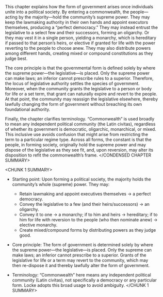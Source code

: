 <CONDENSED CHAPTER SUMMARY>
This chapter explains how the form of government arises once individuals unite into a political society. By entering a commonwealth, the people—acting by the majority—hold the community’s supreme power. They may keep the lawmaking authority in their own hands and appoint executors themselves, producing a “perfect democracy.” They may instead entrust the legislative to a select few and their successors, forming an oligarchy. Or they may vest it in a single person, yielding a monarchy, which is hereditary if passed to that person’s heirs, or elective if granted for life with the power reverting to the people to choose anew. They may also distribute powers among different hands, creating mixed or compound constitutions as they judge best.

The core principle is that the governmental form is defined solely by where the supreme power—the legislative—is placed. Only the supreme power can make laws; an inferior cannot prescribe rules to a superior. Therefore, the locus of legislative authority settles the species of government. Moreover, when the community grants the legislative to a person or body for life or a set term, that grant can naturally expire and revert to the people. At that point, the community may reassign the legislative elsewhere, thereby lawfully changing the form of government without breaching its own foundational authority.

Finally, the chapter clarifies terminology. “Commonwealth” is used broadly to mean any independent political community (the Latin civitas), regardless of whether its government is democratic, oligarchic, monarchical, or mixed. This inclusive use avoids confusion that might arise from restricting the term to a particular regime type. Across all forms, the constant is that the people, in forming society, originally hold the supreme power and may dispose of the legislative as they see fit, and, upon reversion, may alter its disposition to refit the commonwealth’s frame.
</CONDENSED CHAPTER SUMMARY>

<CHUNK 1 SUMMARY>
- Starting point: Upon forming a political society, the majority holds the community’s whole (supreme) power. They may:
  - Retain lawmaking and appoint executives themselves → a perfect democracy.
  - Convey the legislative to a few (and their heirs/successors) → an oligarchy.
  - Convey it to one → a monarchy; if to him and heirs → hereditary; if to him for life with reversion to the people (who then nominate anew) → elective monarchy.
  - Create mixed/compound forms by distributing powers as they judge good.

- Core principle: The form of government is determined solely by where the supreme power—the legislative—is placed. Only the supreme can make laws; an inferior cannot prescribe to a superior. Grants of the legislative for life or a term may revert to the community, which may then re-dispose it and thereby lawfully alter the form of government.

- Terminology: “Commonwealth” here means any independent political community (Latin civitas), not specifically a democracy or any particular form. Locke adopts this broad usage to avoid ambiguity.
</CHUNK 1 SUMMARY>